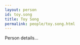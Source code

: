 ```yaml
---
layout: person
id: toy.song
title: Toy Song
permalink: people/toy.song.html
---
```


Person details...